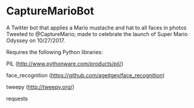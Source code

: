 # CaptureMarioBot
A Twitter bot that applies a Mario mustache and hat to all faces in photos Tweeted to @CaptureMario; 
made to celebrate the launch of Super Mario Odyssey on 10/27/2017.

Requires the following Python libraries:

PIL (http://www.pythonware.com/products/pil/)

face_recognition (https://github.com/ageitgey/face_recognition)

tweepy (http://tweepy.org/)

requests
